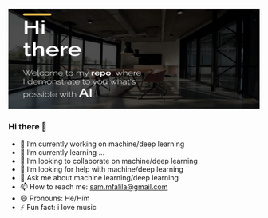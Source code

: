 <p align="center">
  <img width="600" height="200" src="github_profile.png">
</p>



### Hi there 👋


- 🔭 I’m currently working on machine/deep learning
- 🌱 I’m currently learning ...
- 👯 I’m looking to collaborate on machine/deep learning
- 🤔 I’m looking for help with machine/deep learning
- 💬 Ask me about machine learning/deep learning
- 📫 How to reach me: sam.mfalila@gmail.com
- 😄 Pronouns: He/Him
- ⚡ Fun fact: i love music
